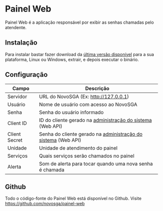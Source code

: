 # Painel Web

Painel Web é a aplicação responsável por exibir as senhas chamadas pelo atendente.

## Instalação

Para instalar bastar fazer download da [última versão disponível](https://github.com/novosga/painel-web/releases) para a sua plataforma, Linux ou Windows, extrair, e depois executar o binário.

## Configuração

| Campo         | Descrição                                                                                  |
| ------------- | ------------------------------------------------------------------------------------------ |
| Servidor      | URL do NovoSGA (Ex: http://127.0.0.1)                                                     |
| Usuário       | Nome de usuário com acesso ao NovoSGA                                                     |
| Senha         | Senha do usuário informado                                                                 |
| Client ID     | ID do cliente gerado na [administração do sistema](administration?id=web-api) (Web API)    |
| Client Secret | Senha do cliente gerado na [administração do sistema](administration?id=web-api) (Web API) |
| Unidade       | Unidade de atendimento do painel                                                           |
| Serviços      | Quais serviços serão chamados no painel                                                    |
| Alerta        | Som de alerta para tocar quando uma nova senha é chamada                                   |


## Github

Todo o código-fonte do Painel Web está disponível no Github. Visite https://github.com/novosga/painel-web
